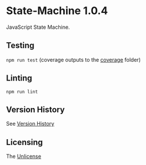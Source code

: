 # State-Machine 1.0.4

JavaScript State Machine.

## Testing

`npm run test` (coverage outputs to the [coverage](coverage) folder)

## Linting

`npm run lint`

## Version History

See [Version History](./VERSIONS.md)

## Licensing

The [Unlicense](https://unlicense.org/)